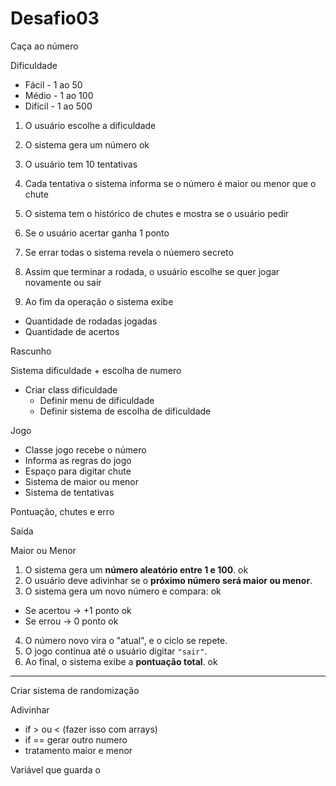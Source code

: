 # Desafio03

Caça ao número 

Dificuldade 
- Fácil - 1 ao 50 
- Médio - 1 ao 100
- Difícil - 1 ao 500

1. O usuário escolhe a dificuldade
2. O sistema gera um número ok

3. O usuário tem 10 tentativas 
4. Cada tentativa o sistema informa se o número é maior ou menor que o chute
5. O sistema tem o histórico de chutes e mostra se o usuário pedir
6. Se o usuário acertar ganha 1 ponto
7. Se errar todas o sistema revela o núemero secreto 

8. Assim que terminar a rodada, o usuário escolhe se quer jogar novamente ou sair 
9. Ao fim da operação o sistema exibe
- Quantidade de rodadas jogadas
- Quantidade de acertos 


Rascunho 

Sistema dificuldade + escolha de numero 
- Criar class dificuldade
  - Definir menu de dificuldade 
  - Definir sistema de escolha de dificuldade 

Jogo 
- Classe jogo recebe o número 
- Informa as regras do jogo 
- Espaço para digitar chute 
- Sistema de maior ou menor 
- Sistema de tentativas 

Pontuação, chutes e erro 

Saída 



Maior ou Menor
1. O sistema gera um **número aleatório entre 1 e 100**. ok
2. O usuário deve adivinhar se o **próximo número será maior ou menor**. 
3. O sistema gera um novo número e compara: ok
  - Se acertou → +1 ponto ok
  - Se errou → 0 ponto ok
4. O número novo vira o "atual", e o ciclo se repete.
5. O jogo continua até o usuário digitar `"sair"`.
6. Ao final, o sistema exibe a **pontuação total**. ok

----
Criar sistema de randomização 

Adivinhar 
- if > ou < (fazer isso com arrays)
- if == gerar outro numero 
- tratamento maior e menor 

Variável que guarda o 

